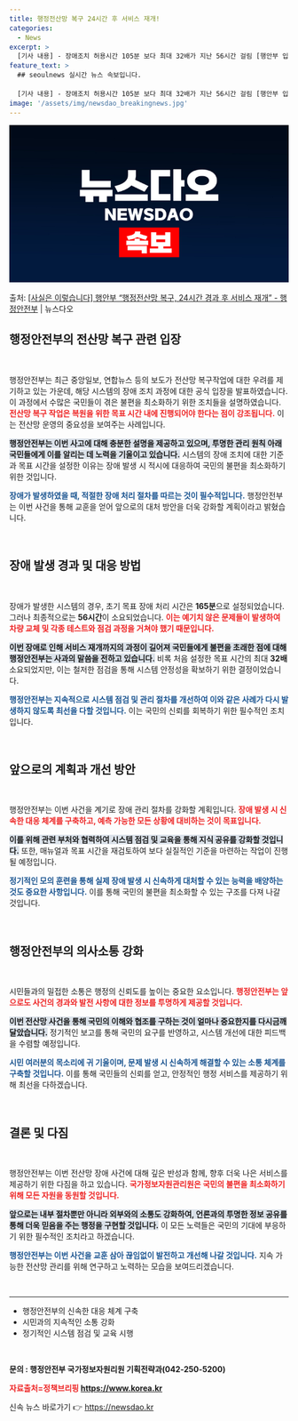 ```yaml
---
title: 행정전산망 복구 24시간 후 서비스 재개!
categories:
  - News
excerpt: >
  [기사 내용] - 장애조치 허용시간 105분 보다 최대 32배가 지난 56시간 걸림 [행안부 입장] ○ 국가…
feature_text: >
  ## seoulnews 실시간 뉴스 속보입니다.

  [기사 내용] - 장애조치 허용시간 105분 보다 최대 32배가 지난 56시간 걸림 [행안부 입장] ○ 국가…
image: '/assets/img/newsdao_breakingnews.jpg'
---
```


![뉴스다오 속보](/assets/img/newsdao_breakingnews.jpg)

<p>출처: <a href="https://newsdao.kr/2642" rel="dofollow">[사실은 이렇습니다] 행안부 “행정전산망 복구, 24시간 경과 후 서비스 재개” - 행정안전부</a> | 뉴스다오</p>

<h2 data-ke-size="size26">행정안전부의 전산망 복구 관련 입장</h2>

<p data-ke-size="size16">&nbsp;</p>

행정안전부는 최근 중앙일보, 연합뉴스 등의 보도가 전산망 복구작업에 대한 우려를 제기하고 있는 가운데, 해당 시스템의 장애 조치 과정에 대한 공식 입장을 발표하였습니다. 이 과정에서 수많은 국민들이 겪은 불편을 최소화하기 위한 조치들을 설명하였습니다. <b><span style="color: #ee2323;">전산망 복구 작업은 복원을 위한 목표 시간 내에 진행되어야 한다는 점이 강조됩니다.</span></b> 이는 전산망 운영의 중요성을 보여주는 사례입니다.

<b><span style="background-color: #21538527;">행정안전부는 이번 사고에 대해 충분한 설명을 제공하고 있으며, 투명한 관리 원칙 아래 국민들에게 이를 알리는 데 노력을 기울이고 있습니다.</span></b> 시스템의 장애 조치에 대한 기준과 목표 시간을 설정한 이유는 장애 발생 시 적시에 대응하여 국민의 불편을 최소화하기 위한 것입니다.

<b><span style="color: #1a5490;">장애가 발생하였을 때, 적절한 장애 처리 절차를 따르는 것이 필수적입니다.</span></b> 행정안전부는 이번 사건을 통해 교훈을 얻어 앞으로의 대처 방안을 더욱 강화할 계획이라고 밝혔습니다.

<p data-ke-size="size16">&nbsp;</p>

<h2 data-ke-size="size26">장애 발생 경과 및 대응 방법</h2>

<p data-ke-size="size16">&nbsp;</p>

장애가 발생한 시스템의 경우, 초기 목표 장애 처리 시간은 **165분**으로 설정되었습니다. 그러나 최종적으로는 **56시간**이 소요되었습니다. <b><span style="color: #ee2323;">이는 예기치 않은 문제들이 발생하여 차량 교체 및 각종 테스트와 점검 과정을 거쳐야 했기 때문입니다.</span></b>

<b><span style="background-color: #21538527;">이번 장애로 인해 서비스 재개까지의 과정이 길어져 국민들에게 불편을 초래한 점에 대해 행정안전부는 사과의 말씀을 전하고 있습니다.</span></b> 비록 처음 설정한 목표 시간의 최대 **32배** 소요되었지만, 이는 철저한 점검을 통해 시스템 안정성을 확보하기 위한 결정이었습니다.

<b><span style="color: #1a5490;">행정안전부는 지속적으로 시스템 점검 및 관리 절차를 개선하여 이와 같은 사례가 다시 발생하지 않도록 최선을 다할 것입니다.</span></b> 이는 국민의 신뢰를 회복하기 위한 필수적인 조치입니다.

<p data-ke-size="size16">&nbsp;</p>

<h2 data-ke-size="size26">앞으로의 계획과 개선 방안</h2>

<p data-ke-size="size16">&nbsp;</p>

행정안전부는 이번 사건을 계기로 장애 관리 절차를 강화할 계획입니다. <b><span style="color: #ee2323;">장애 발생 시 신속한 대응 체계를 구축하고, 예측 가능한 모든 상황에 대비하는 것이 목표입니다.</span></b>

<b><span style="background-color: #21538527;">이를 위해 관련 부처와 협력하여 시스템 점검 및 교육을 통해 지식 공유를 강화할 것입니다.</span></b> 또한, 매뉴얼과 목표 시간을 재검토하여 보다 실질적인 기준을 마련하는 작업이 진행될 예정입니다.

<b><span style="color: #1a5490;">정기적인 모의 훈련을 통해 실제 장애 발생 시 신속하게 대처할 수 있는 능력을 배양하는 것도 중요한 사항입니다.</span></b> 이를 통해 국민의 불편을 최소화할 수 있는 구조를 다져 나갈 것입니다.

<p data-ke-size="size16">&nbsp;</p>

<h2 data-ke-size="size26">행정안전부의 의사소통 강화</h2>

<p data-ke-size="size16">&nbsp;</p>

시민들과의 밀접한 소통은 행정의 신뢰도를 높이는 중요한 요소입니다. <b><span style="color: #ee2323;">행정안전부는 앞으로도 사건의 경과와 발전 사항에 대한 정보를 투명하게 제공할 것입니다.</span></b>

<b><span style="background-color: #21538527;">이번 전산망 사건을 통해 국민의 이해와 협조를 구하는 것이 얼마나 중요한지를 다시금깨달았습니다.</span></b> 정기적인 보고를 통해 국민의 요구를 반영하고, 시스템 개선에 대한 피드백을 수렴할 예정입니다.

<b><span style="color: #1a5490;">시민 여러분의 목소리에 귀 기울이며, 문제 발생 시 신속하게 해결할 수 있는 소통 체계를 구축할 것입니다.</span></b> 이를 통해 국민들의 신뢰를 얻고, 안정적인 행정 서비스를 제공하기 위해 최선을 다하겠습니다.

<p data-ke-size="size16">&nbsp;</p>

<h2 data-ke-size="size26">결론 및 다짐</h2>

<p data-ke-size="size16">&nbsp;</p>

행정안전부는 이번 전산망 장애 사건에 대해 깊은 반성과 함께, 향후 더욱 나은 서비스를 제공하기 위한 다짐을 하고 있습니다. <b><span style="color: #ee2323;">국가정보자원관리원은 국민의 불편을 최소화하기 위해 모든 자원을 동원할 것입니다.</span></b>

<b><span style="background-color: #21538527;">앞으로는 내부 절차뿐만 아니라 외부와의 소통도 강화하여, 언론과의 투명한 정보 공유를 통해 더욱 믿음을 주는 행정을 구현할 것입니다.</span></b> 이 모든 노력들은 국민의 기대에 부응하기 위한 필수적인 조치라고 하겠습니다.

<b><span style="color: #1a5490;">행정안전부는 이번 사건을 교훈 삼아 끊임없이 발전하고 개선해 나갈 것입니다.</span></b> 지속 가능한 전산망 관리를 위해 연구하고 노력하는 모습을 보여드리겠습니다.

<p data-ke-size="size16">&nbsp;</p>

<hr>

<ul>
    <li>행정안전부의 신속한 대응 체계 구축</li>
    <li>시민과의 지속적인 소통 강화</li>
    <li>정기적인 시스템 점검 및 교육 시행</li>
</ul>

<p data-ke-size="size16">&nbsp;</p>

<b>문의 : 행정안전부 국가정보자원리원 기획전략과(042-250-5200)</b>

<b><span style="color: #ee2323;">자료출처=정책브리핑 https://www.korea.kr</span></b> 

신속 뉴스 바로가기 👉 <a href="https://newsdao.kr" rel="dofollow">https://newsdao.kr</a>


